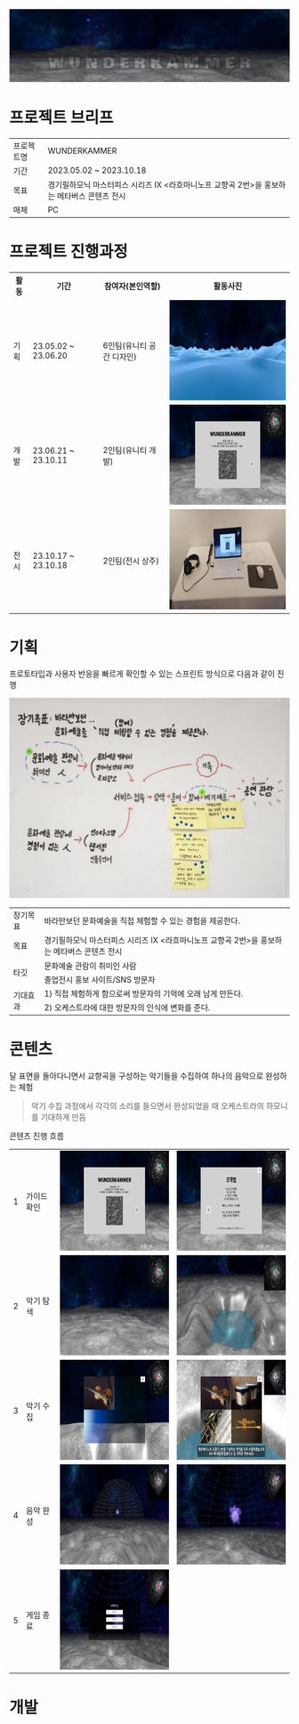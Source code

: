 <img src ="https://github.com/jsnail1209/wunderkammer/blob/main/1(%EB%8C%80%ED%91%9C).png">

# 프로젝트 브리프
<table>
  <tr>
    <td>프로젝트명</td>
    <td>WUNDERKAMMER</td>
  </tr>
  <tr>
    <td>기간</td>
    <td>2023.05.02 ~ 2023.10.18</td>
  </tr>
  <tr>
    <td>목표</td>
    <td>경기필하모닉 마스터피스 시리즈 IX <라흐마니노프 교향곡 2번>을 홍보하는 메타버스 콘텐츠 전시</td>
  </tr>
  <tr>  
    <td>매체</td>
    <td>PC</td>
  </tr>
</table>

# 프로젝트 진행과정
<table>
  <tr>
    <th>활동</td>
    <th>기간</th>
    <th>참여자(본인역할)</th>
    <th>활동사진</th>
  
  </tr>
  <tr>
    <td>기획</td>
    <td>23.05.02 ~ 23.06.20</td>
    <td>6인팀(유니티 공간 디자인)</td>
    <td><img src ="유니티공간디자인.jpg" width="320" height="180"></td>
  </tr>

  <tr>
    <td>개발</td>
    <td>23.06.21 ~ 23.10.11</td>
    <td>2인팀(유니티 개발)</td>
    <td><img src ="wunderkammer.png" width="320" height="180"></td>
  </tr>

  <tr>
    <td>전시</td>
    <td>23.10.17 ~ 23.10.18</td>
    <td>2인팀(전시 상주)</td>
    <td><img src ="전시사진.jpg" width="320" height="180"></td>
  </tr>
</table>

# 기획

프로토타입과 사용자 반응을 빠르게 확인할 수 있는 스프린트 방식으로 다음과 같이 진행

<img src = "스프린트.png" width="640" height="360">

<table>
  <tr>
    <td>장기목표</td>
    <td>바라만보던 문화예술을 직접 체험할 수 있는 경험을 제공한다.</td>
  </tr>
  <tr>  
    <td>목표</td>
    <td>경기필하모닉 마스터피스 시리즈 IX <라흐마니노프 교향곡 2번>을 홍보하는 메타버스 콘텐츠 전시</td>
  </tr>
  <tr>  
    <td rowspan="2">타깃</td>
    <td>문화예술 관람이 취미인 사람</td>
  </tr>
  <tr>  
    <td>졸업전시 홍보 사이트/SNS 방문자</td>
  </tr>
  <tr>  
    <td rowspan="2">기대효과</td>
    <td>1) 직접 체험하게 함으로써 방문자의 기억에 오래 남게 만든다.</td>
  </tr>
  <tr>  
    <td>2) 오케스트라에 대한 방문자의 인식에 변화를 준다.</td>
  </tr>
</table>

# 콘텐츠
달 표면을 돌아다니면서 교향곡을 구성하는 악기들을 수집하여 하나의 음악으로 완성하는 체험
> 악기 수집 과정에서 각각의 소리를 들으면서 완성되었을 때 오케스트라의 하모니를 기대하게 만듬

콘텐츠 진행 흐름

<table>
  <tr>
    <td>1</td>
    <td>가이드 확인</td>
    <td><img src = "img/wunderkammer.png" width="320" height="180"></td>
    <td><img src = "img/guild.png" width="320" height="180"></td>
  </tr>
  <tr>
    <td>2</td>
    <td>악기 탐색</td>
    <td><img src = "img/roam1.png" width="320" height="180"></td>
    <td><img src = "img/roam2.png" width="320" height="180"></td>
  </tr>
  <tr>  
    <td>3</td>
    <td>악기 수집</td>
    <td><img src = "img/collect1.png" width="320" height="180"></td>
    <td><img src = "img/collect2.png" width="320" height="180"></td>
  </tr>
  <tr>  
    <td>4</td>
    <td>음악 완성</td>
    <td><img src = "img/final1.png" width="320" height="180"></td>
    <td><img src = "img/final2.png" width="320" height="180"></td>
  </tr>
  <tr>  
    <td>5</td>
    <td>게임 종료</td>
    <td><img src = "img/end.png" width="320" height="180"></td>
  </tr>
</table>


# 개발
